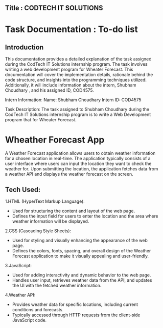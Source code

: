 

## Title : CODTECH IT SOLUTIONS 

# Task Documentation : To-do list 

## Introduction
This documentation provides a detailed explanation of the task assigned during the CodTech IT Solutions internship program. The task involves writing a web development  program for Wheater Forecast. This documentation will cover the implementation details, rationale behind the code structure, and insights into the programming techniques utilized. Additionally, it will include information about the intern, Shubham Choudhary , and his assigned ID, COD4575.

Intern Information: Name: Shubham Choudhary Intern ID: COD4575

Task Description: The task assigned to Shubham Choudhary during the CodTech IT Solutions internship program is to write a Web Development program that for Wheater Forecast.


# Wheather Forecast App

A Weather Forecast application allows users to obtain weather information for a chosen location in real-time. The application typically consists of a user interface where users can input the location they want to check the weather for. Upon submitting the location, the application fetches data from a weather API and displays the weather forecast on the screen.


## Tech Used:

1.HTML (HyperText Markup Language):

* Used for structuring the content and layout of the web page.
* Defines the input field for users to enter the location and the area where weather information will be displayed.

2.CSS (Cascading Style Sheets):

* Used for styling and visually enhancing the appearance of the web page.
* Defines the colors, fonts, spacing, and overall design of the Weather Forecast application to make it visually appealing and user-friendly.

3.JavaScript:

* Used for adding interactivity and dynamic behavior to the web page.
* Handles user input, retrieves weather data from the API, and updates the UI with the fetched weather information.

4.Weather API:

* Provides weather data for specific locations, including current conditions and forecasts.
* Typically accessed through HTTP requests from the client-side JavaScript code.
